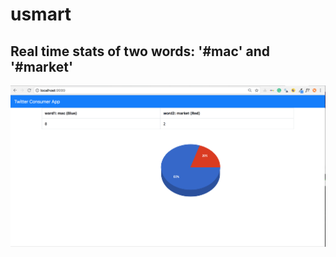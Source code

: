# usmart
## Real time stats of two words: '#mac' and '#market'
![Sample screenshot](https://github.com/hollan86/usmart/blob/master/screenshot.png)
